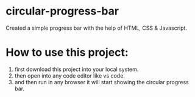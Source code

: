 # circular-progress-bar
Created a simple progress bar with the help of HTML, CSS &amp; Javascript.

# How to use this project:

1. first download this project into your local system.
2. then open into any code editor like vs code.
3. and then run in any browser it will start showing the circular progress bar.
